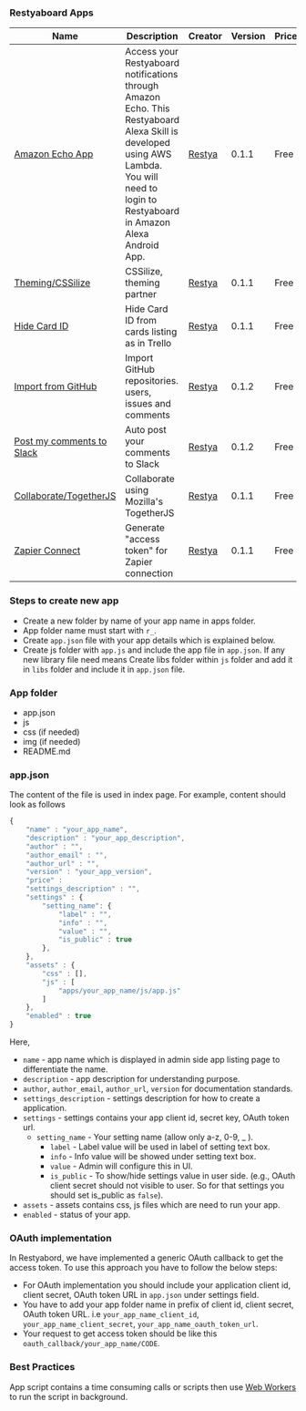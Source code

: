 ### Restyaboard Apps

|Name|Description|Creator|Version|Price|Download|Repo
| ------------------- | --------------------------------- | -------------------- | -------------------- |-------------------- |-------------------- |-------------------- |
|[Amazon Echo App](r_amazon_echo)|Access your Restyaboard notifications through Amazon Echo. This Restyaboard Alexa Skill is developed using AWS Lambda. You will need to login to Restyaboard in Amazon Alexa Android App.|[Restya](http://restya.com/) |0.1.1|Free|[Download](https://github.com/RestyaPlatform/board-apps/releases/download/v1/r_amazon_echo-v0.1.1.zip)|[Repository](r_amazon_echo)|
|[Theming/CSSilize](r_cssilize)|CSSilize, theming partner|[Restya](http://restya.com/) |0.1.1|Free|[Download](https://github.com/RestyaPlatform/board-apps/releases/download/v1/r_cssilize-v0.1.1.zip)|[Repository](r_cssilize)|
|[Hide Card ID](r_hide_card_id)|Hide Card ID from cards listing as in Trello|[Restya](http://restya.com/) |0.1.1|Free|[Download](https://github.com/RestyaPlatform/board-apps/releases/download/v1/r_hide_card_id-v0.1.1.zip)|[Repository](r_hide_card_id)|
|[Import from GitHub](r_import_github)|Import GitHub repositories. users, issues and comments|[Restya](http://restya.com/) |0.1.2|Free|[Download](https://github.com/RestyaPlatform/board-apps/releases/download/v1/r_import_github-v0.1.2.zip)|[Repository](r_import_github)|
|[Post my comments to Slack](r_slack)|Auto post your comments to Slack|[Restya](http://restya.com/) |0.1.2|Free|[Download](https://github.com/RestyaPlatform/board-apps/releases/download/v1/r_slack-v0.1.2.zip)|[Repository](r_slack)|
|[Collaborate/TogetherJS](r_togetherjs)|Collaborate using Mozilla's TogetherJS|[Restya](http://restya.com/) |0.1.1|Free|[Download](https://github.com/RestyaPlatform/board-apps/releases/download/v1/r_togetherjs-v0.1.1.zip)|[Repository](r_togetherjs)|
|[Zapier Connect](r_zapier)|Generate "access token" for Zapier connection|[Restya](http://restya.com/) |0.1.1|Free|[Download](https://github.com/RestyaPlatform/board-apps/releases/download/v1/r_zapier-v0.1.1.zip)|[Repository](r_zapier)|

### Steps to create new app
- Create a new folder by name of your app name in apps folder.
- App folder name must start with `r_`.
- Create `app.json` file with your app details which is explained below.
- Create js folder with `app.js` and include the app file in `app.json`. If any new library file need means Create libs folder within `js` folder and add it in `libs` folder and include it in `app.json` file.

### App folder
- app.json
- js
- css (if needed)
- img (if needed)
- README.md

### app.json

The content of the file is used in index page. For example, content should look as follows
```javascript
{
	"name" : "your_app_name",
	"description" : "your_app_description",
	"author" : "",
	"author_email" : "",
	"author_url" : "",
	"version" : "your_app_version",
	"price" :
	"settings_description" : "",
	"settings" : {
		"setting_name": {
			"label" : "",
			"info" : "",
			"value" : "",
			"is_public" : true
		},
	},
	"assets" : {
		"css" : [],
		"js" : [
			"apps/your_app_name/js/app.js"
		]
	},
	"enabled" : true
}
```
Here, 
	
- `name` - app name which is displayed in admin side app listing page to differentiate the name.
- `description` - app description for understanding purpose. 
- `author`, `author_email`, `author_url`, `version` for documentation standards.
- `settings_description` - settings description for how to create a application.
- `settings` - settings contains your app client id, secret key, OAuth token url.
    - `setting_name` - Your setting name (allow only a-z, 0-9, _ ).
        - `label` - Label value will be used in label of setting text box.
        - `info` - Info value will be showed under setting text box.
        - `value` - Admin will configure this in UI.
        - `is_public` - To show/hide settings value in user side. (e.g., OAuth client secret should not visible to user. So for that settings you should set is_public as `false`).
- `assets` - assets contains css, js files which are need to run your app.
- `enabled` - status of your app.

### OAuth implementation

In Restyabord, we have implemented a generic OAuth callback to get the access token. To use this approach you have to follow the below steps:
- For OAuth implementation you should include your application client id, client secret, OAuth token URL in `app.json` under settings field.
- You have to add your app folder name in prefix of client id, client secret, OAuth token URL. i.e `your_app_name_client_id`, `your_app_name_client_secret`, `your_app_name_oauth_token_url`.
- Your request to get access token should be like this `oauth_callback/your_app_name/CODE`.

### Best Practices

App script contains a time consuming calls or scripts then use [Web Workers](https://developer.mozilla.org/en-US/docs/Web/API/Web_Workers_API/Using_web_workers) to run the script in background.